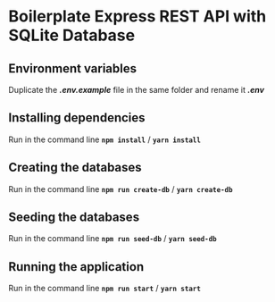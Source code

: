 # Boilerplate Express REST API with SQLite Database

## Environment variables

Duplicate the _**.env.example**_ file in the same folder and rename it _**.env**_

## Installing dependencies

Run in the command line **``` npm install ```** / **``` yarn install ```**

## Creating the databases

Run in the command line **``` npm run create-db ```** / **``` yarn create-db ```**

## Seeding the databases

Run in the command line **``` npm run seed-db ```** / **``` yarn seed-db ```**

## Running the application

Run in the command line **``` npm run start ```** / **``` yarn start ```**